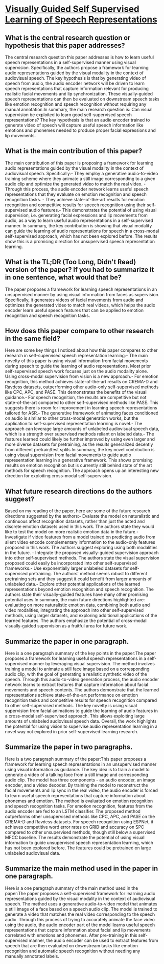 # [Visually Guided Self Supervised Learning of Speech Representations](https://arxiv.org/abs/2001.04316)

## What is the central research question or hypothesis that this paper addresses?

 The central research question this paper addresses is how to learn useful speech representations in a self-supervised manner using visual supervision. Specifically, the authors propose a framework for learning audio representations guided by the visual modality in the context of audiovisual speech. The key hypothesis is that by generating video of speech from audio, the audio encoder network will be driven to learn speech representations that capture information relevant for producing realistic facial movements and lip synchronization. These visually-guided speech representations can then be evaluated on downstream speech tasks like emotion recognition and speech recognition without requiring any manual annotation.In summary, the main research question is: Can visual supervision be exploited to learn good self-supervised speech representations? The key hypothesis is that an audio encoder trained to generate video of speech will capture useful speech information like emotions and phonemes needed to produce proper facial expressions and lip movements.


## What is the main contribution of this paper?

 The main contribution of this paper is proposing a framework for learning audio representations guided by the visual modality in the context of audiovisual speech. Specifically:- They employ a generative audio-to-video training scheme where they animate a still image corresponding to a given audio clip and optimize the generated video to match the real video. - Through this process, the audio encoder network learns useful speech representations that they evaluate on emotion recognition and speech recognition tasks. - They achieve state-of-the-art results for emotion recognition and competitive results for speech recognition using their self-supervised audio features.- This demonstrates the potential of using visual supervision, i.e. generating facial expressions and lip movements from audio, as a way to learn useful audio representations in a self-supervised manner. In summary, the key contribution is showing that visual modality can guide the learning of audio representations for speech in a cross-modal self-supervised approach, which has not been explored before. The results show this is a promising direction for unsupervised speech representation learning.


## What is the TL;DR (Too Long, Didn't Read) version of the paper? If you had to summarize it in one sentence, what would that be?

 The paper proposes a framework for learning speech representations in an unsupervised manner by using visual information from faces as supervision. Specifically, it generates videos of facial movements from audio and optimizes the generated video to match real videos, which helps the audio encoder learn useful speech features that can be applied to emotion recognition and speech recognition tasks.


## How does this paper compare to other research in the same field?

 Here are some key things I noticed about how this paper compares to other research in self-supervised speech representation learning:- The main novelty of this paper is using visual information from facial movements during speech to guide the learning of audio representations. Most prior self-supervised speech work focuses just on the audio modality alone. Using cross-modal supervision from vision is a new approach.- For emotion recognition, this method achieves state-of-the-art results on CREMA-D and Ravdess datasets, outperforming other audio-only self-supervised methods like CPC, APC, and PASE. This demonstrates the benefits of the visual guidance.- For speech recognition, the results are competitive but not state-of-the-art compared to other self-supervised methods like PASE. This suggests there is room for improvement in learning speech representations tailored for ASR.- The generative framework of animating faces conditioned on audio is similar to other cross-modal generation works, but the application to self-supervised representation learning is novel.- The approach can leverage large amounts of unlabeled audiovisual speech data, which is a strength over supervised methods reliant on labeled data.- The features learned could likely be further improved by using even larger and more diverse datasets for pretraining, as the results generalized decently from different pretrain/test splits.In summary, the key novel contribution is using visual supervision from facial movements to guide audio representation learning in a generative framework. This shows promising results on emotion recognition but is currently still behind state of the art methods for speech recognition. The approach opens up an interesting new direction for exploiting cross-modal self-supervision.


## What future research directions do the authors suggest?

 Based on my reading of the paper, here are some of the future research directions suggested by the authors:- Evaluate the model on naturalistic and continuous affect recognition datasets, rather than just the acted and discrete emotion datasets used in this work. The authors state they would like to test the model on more realistic emotion data in the future.- Investigate if video features from a model trained on predicting audio from silent video encode complementary information to the audio-only features proposed in this work. The authors suggest exploring using both modalities in the future. - Integrate the proposed visually-guided supervision approach into other self-supervised methods. The authors state the visual supervision proposed could easily be incorporated into other self-supervised frameworks.- Use exponentially larger unlabeled datasets for self-supervised pretraining. The authors' method seems robust to different pretraining sets and they suggest it could benefit from larger amounts of unlabeled data.- Explore other potential applications of the learned representations beyond emotion recognition and speech recognition. The authors state their visually-guided features have many other promising potential uses.In summary, the main future directions highlighted are: evaluating on more naturalistic emotion data, combining both audio and video modalities, integrating the approach into other self-supervised methods, using larger datasets, and exploring additional applications of the learned features. The authors emphasize the potential of cross-modal visually-guided supervision as a fruitful area for future work.


## Summarize the paper in one paragraph.

 Here is a one paragraph summary of the key points in the paper:The paper proposes a framework for learning useful speech representations in a self-supervised manner by leveraging visual supervision. The method involves training a model to animate a still face image based on a corresponding audio clip, with the goal of generating a realistic synthetic video of the speech. Through this audio-to-video generation process, the audio encoder network learns to extract features that capture information about facial movements and speech contents. The authors demonstrate that the learned representations achieve state-of-the-art performance on emotion recognition tasks and competitive results for speech recognition compared to other self-supervised methods. The key novelty is using visual supervision from facial animations to guide the learning of audio features in a cross-modal self-supervised approach. This allows exploiting large amounts of unlabeled audiovisual speech data. Overall, the work highlights the potential for using vision to supervise audio representation learning in a novel way not explored in prior self-supervised learning research.


## Summarize the paper in two paragraphs.

 Here is a two paragraph summary of the paper:This paper proposes a framework for learning speech representations in an unsupervised manner using visual information as guidance. The key idea is to train a model to generate a video of a talking face from a still image and corresponding audio clip. The model has three components - an audio encoder, an image encoder, and a video decoder. By training the model to reconstruct the facial movements and lip sync in the real video, the audio encoder is forced to learn useful speech representations that capture information about phonemes and emotion. The method is evaluated on emotion recognition and speech recognition tasks. For emotion recognition, features from the audio encoder are fed to an LSTM classifier. The proposed method outperforms other unsupervised methods like CPC, APC, and PASE on the CREMA-D and Ravdess datasets. For speech recognition using ESPNet, it achieves competitive word error rates on GRID and accuracy on SPC compared to other unsupervised methods, though still below a supervised MFCC baseline. The results demonstrate the potential of using visual information to guide unsupervised speech representation learning, which has not been explored before. The features could be pretrained on large unlabeled audiovisual data.


## Summarize the main method used in the paper in one paragraph.

 Here is a one paragraph summary of the main method used in the paper:The paper proposes a self-supervised framework for learning audio representations guided by the visual modality in the context of audiovisual speech. The method uses a generative audio-to-video model that animates a still image of a face based on a speech audio clip. The model is trained to generate a video that matches the real video corresponding to the speech audio. Through this process of trying to accurately animate the face video using the audio, the audio encoder part of the model learns useful speech representations that capture information about facial and lip movements correlated with emotions and phonemes. After pre-training in this self-supervised manner, the audio encoder can be used to extract features from speech that are then evaluated on downstream tasks like emotion recognition and automatic speech recognition without needing any manually annotated labels.
